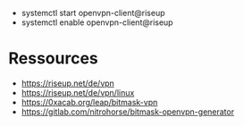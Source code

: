- systemctl start openvpn-client@riseup
- systemctl enable openvpn-client@riseup



# Ressources
- https://riseup.net/de/vpn
- https://riseup.net/de/vpn/linux
- https://0xacab.org/leap/bitmask-vpn
- https://gitlab.com/nitrohorse/bitmask-openvpn-generator
